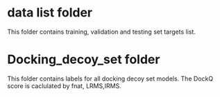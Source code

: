 # data list folder
This folder contains training, validation and testing set targets list.

# Docking_decoy_set folder
This folder contains labels for all docking decoy set models. The DockQ score is caclulated by fnat, LRMS,IRMS.